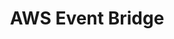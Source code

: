 ---
title: "AWS Event Bridge"
linkTitle: "AWS Event Bridge"
weight: 410
description: >
  AWS Event Bridge项目
---